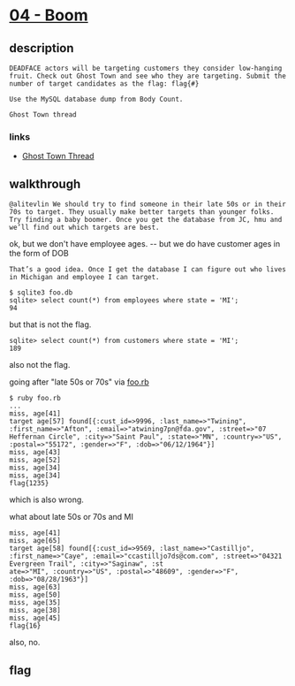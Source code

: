 # [04 - Boom](https://deadface.ctfd.io/challenges#Boom-37)

## description
```
DEADFACE actors will be targeting customers they consider low-hanging fruit. Check out Ghost Town and see who they are targeting. Submit the number of target candidates as the flag: flag{#}

Use the MySQL database dump from Body Count.

Ghost Town thread
```

### links

  * [Ghost Town Thread](https://ghosttown.deadface.io/t/who-are-we-hitting-first/60/8)

## walkthrough

```
@alitevlin We should try to find someone in their late 50s or in their 70s to target. They usually make better targets than younger folks. Try finding a baby boomer. Once you get the database from JC, hmu and we’ll find out which targets are best.
```

ok, but we don't have employee ages. -- but we do have customer ages in the form of DOB

```
That’s a good idea. Once I get the database I can figure out who lives in Michigan and employee I can target.
```

```
$ sqlite3 foo.db
sqlite> select count(*) from employees where state = 'MI';
94
```

but that is not the flag.

```
sqlite> select count(*) from customers where state = 'MI';
189
```

also not the flag.

going after "late 50s or 70s" via [foo.rb](foo.rb)

```
$ ruby foo.rb
...
miss, age[41]
target age[57] found[{:cust_id=>9996, :last_name=>"Twining", :first_name=>"Afton", :email=>"atwining7pn@fda.gov", :street=>"07 Heffernan Circle", :city=>"Saint Paul", :state=>"MN", :country=>"US", :postal=>"55172", :gender=>"F", :dob=>"06/12/1964"}]
miss, age[43]
miss, age[52]
miss, age[34]
miss, age[34]
flag{1235}
```

which is also wrong.

what about late 50s or 70s and MI

```
miss, age[41]
miss, age[65]
target age[58] found[{:cust_id=>9569, :last_name=>"Castilljo", :first_name=>"Caye", :email=>"ccastilljo7ds@com.com", :street=>"04321 Evergreen Trail", :city=>"Saginaw", :st
ate=>"MI", :country=>"US", :postal=>"48609", :gender=>"F", :dob=>"08/28/1963"}]
miss, age[63]
miss, age[50]
miss, age[35]
miss, age[38]
miss, age[45]
flag{16}
```
also, no.


## flag

```
```
